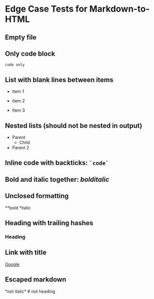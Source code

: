 # Edge Case Tests for Markdown-to-HTML

## Empty file


## Only code block

```
code only
```

## List with blank lines between items

- Item 1

- Item 2

- Item 3

## Nested lists (should not be nested in output)
- Parent
    - Child
- Parent 2

## Inline code with backticks: `` `code` ``

## Bold and italic together: ***bolditalic***

## Unclosed formatting
**bold
*italic

## Heading with trailing hashes
### Heading ###

## Link with title
[Google](https://google.com "Google Homepage")

## Escaped markdown
\*not italic\*
\# not heading
